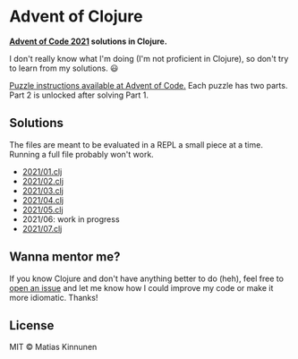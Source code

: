 # Advent of Clojure

**[Advent of Code 2021](https://adventofcode.com/2021) solutions in Clojure.**

I don't really know what I'm doing
(I'm not proficient in Clojure),
so don't try to learn from my solutions. 😃

[Puzzle instructions available at Advent of Code.](https://adventofcode.com/)
Each puzzle has two parts.
Part 2 is unlocked after solving Part 1.

## Solutions

The files are meant to be evaluated in a REPL a small piece at a time.
Running a full file probably won't work.

- [2021/01.clj](src/advent_of_clojure/2021/01.clj)
- [2021/02.clj](src/advent_of_clojure/2021/02.clj)
- [2021/03.clj](src/advent_of_clojure/2021/03.clj)
- [2021/04.clj](src/advent_of_clojure/2021/04.clj)
- [2021/05.clj](src/advent_of_clojure/2021/05.clj)
- 2021/06: work in progress
- [2021/07.clj](src/advent_of_clojure/2021/07.clj)

## Wanna mentor me?

If you know Clojure and don't have anything better to do (heh),
feel free to [open an issue](https://github.com/mtsknn/advent-of-clojure/issues)
and let me know how I could improve my code or make it more idiomatic.
Thanks!

## License

MIT &copy; Matias Kinnunen
